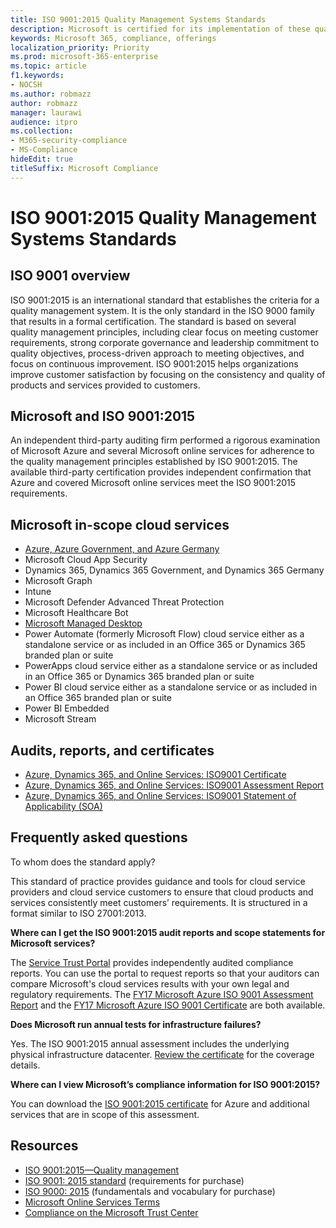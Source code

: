 ```yaml
---
title: ISO 9001:2015 Quality Management Systems Standards
description: Microsoft is certified for its implementation of these quality management standards.
keywords: Microsoft 365, compliance, offerings
localization_priority: Priority
ms.prod: microsoft-365-enterprise
ms.topic: article
f1.keywords:
- NOCSH
ms.author: robmazz
author: robmazz
manager: laurawi
audience: itpro
ms.collection:
- M365-security-compliance
- MS-Compliance
hideEdit: true
titleSuffix: Microsoft Compliance
---
```


# ISO 9001:2015 Quality Management Systems Standards

## ISO 9001 overview

ISO 9001:2015 is an international standard that establishes the criteria for a quality management system. It is the only standard in the ISO 9000 family that results in a formal certification. The standard is based on several quality management principles, including clear focus on meeting customer requirements, strong corporate governance and leadership commitment to quality objectives, process-driven approach to meeting objectives, and focus on continuous improvement. ISO 9001:2015 helps organizations improve customer satisfaction by focusing on the consistency and quality of products and services provided to customers.

## Microsoft and ISO 9001:2015

An independent third-party auditing firm performed a rigorous examination of Microsoft Azure and several Microsoft online services for adherence to the quality management principles established by ISO 9001:2015. The available third-party certification provides independent confirmation that Azure and covered Microsoft online services meet the ISO 9001:2015 requirements.

## Microsoft in-scope cloud services

- [Azure, Azure Government, and Azure Germany](https://aka.ms/AzureCompliance)
- Microsoft Cloud App Security
- Dynamics 365, Dynamics 365 Government, and Dynamics 365 Germany
- Microsoft Graph
- Intune
- Microsoft Defender Advanced Threat Protection
- Microsoft Healthcare Bot
- [Microsoft Managed Desktop](/microsoft-365/managed-desktop/intro/compliance)
- Power Automate (formerly Microsoft Flow) cloud service either as a standalone service or as included in an Office 365 or Dynamics 365 branded plan or suite
- PowerApps cloud service either as a standalone service or as included in an Office 365 or Dynamics 365 branded plan or suite
- Power BI cloud service either as a standalone service or as included in an Office 365 branded plan or suite
- Power BI Embedded
- Microsoft Stream

## Audits, reports, and certificates

- [Azure, Dynamics 365, and Online Services: ISO9001 Certificate](https://aka.ms/azureiso9001cert)
- [Azure, Dynamics 365, and Online Services: ISO9001 Assessment Report](https://aka.ms/azureiso9001report)
- [Azure, Dynamics 365, and Online Services: ISO9001 Statement of Applicability (SOA)](https://aka.ms/azureiso9001soa)

## Frequently asked questions

To whom does the standard apply?

This standard of practice provides guidance and tools for cloud service providers and cloud service customers to ensure that cloud products and services consistently meet customers’ requirements. It is structured in a format similar to ISO 27001:2013.

**Where can I get the ISO 9001:2015 audit reports and scope statements for Microsoft services?**

The [Service Trust Portal](/microsoft-365/compliance/get-started-with-service-trust-portal) provides independently audited compliance reports. You can use the portal to request reports so that your auditors can compare Microsoft's cloud services results with your own legal and regulatory requirements. The [FY17 Microsoft Azure ISO 9001 Assessment Report](https://www.microsoft.com/?ref=aka) and the [FY17 Microsoft Azure ISO 9001 Certificate](https://www.microsoft.com/?ref=aka) are both available.

**Does Microsoft run annual tests for infrastructure failures?**

Yes. The ISO 9001:2015 annual assessment includes the underlying physical infrastructure datacenter. [Review the certificate](https://www.microsoft.com/?ref=aka) for the coverage details.

**Where can I view Microsoft’s compliance information for ISO 9001:2015?**

You can download the [ISO 9001:2015 certificate](https://www.microsoft.com/?ref=aka) for Azure and additional services that are in scope of this assessment.

## Resources

- [ISO 9001:2015—Quality management](https://www.iso.org/iso-9001-quality-management.html)
- [ISO 9001: 2015 standard](https://www.iso.org/standard/62085.html) (requirements for purchase)
- [ISO 9000: 2015](https://www.iso.org/standard/45481.html) (fundamentals and vocabulary for purchase)
- [Microsoft Online Services Terms](https://aka.ms/Online-Services-Terms)
- [Compliance on the Microsoft Trust Center](https://www.microsoft.com/trust-center/compliance/compliance-overview)
